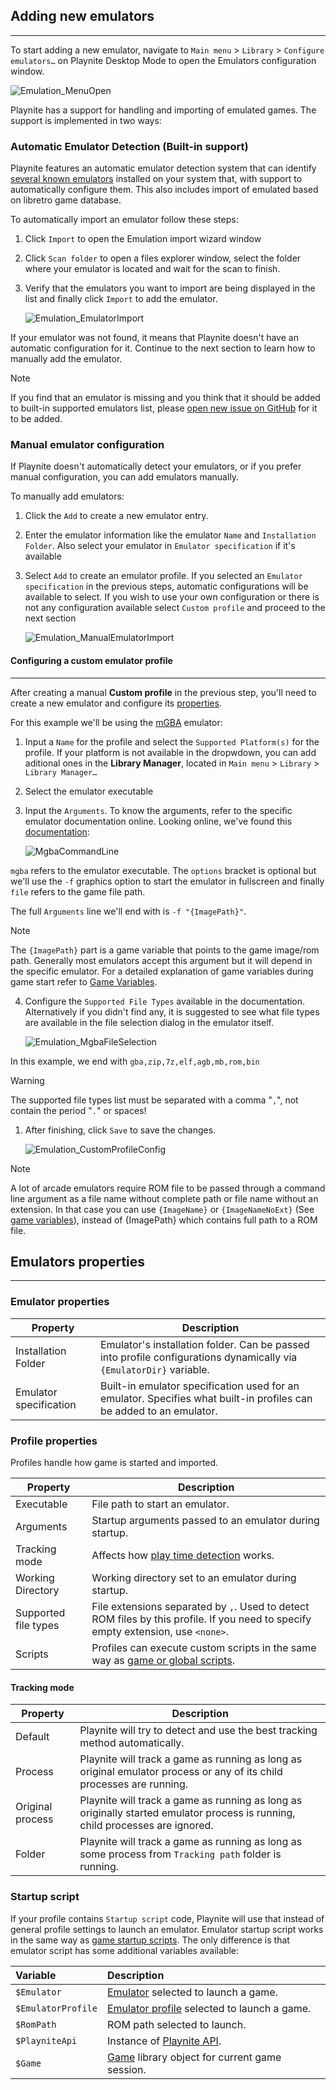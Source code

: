 ## Adding new emulators
---------------------

To start adding a new emulator, navigate to `Main menu` > `Library` > `Configure emulators…` on Playnite Desktop Mode to open the Emulators configuration window.

![Emulation_MenuOpen](images/Emulation_MenuOpen.jpg)

Playnite has a support for handling and importing of emulated games. The support is implemented in two ways:

### Automatic Emulator Detection (Built-in support)

Playnite features an automatic emulator detection system that can identify [several known emulators](https://github.com/JosefNemec/Playnite/tree/master/source/Playnite/Emulation/Emulators) installed on your system that, with support to automatically configure them. This also includes import of emulated based on libretro game database.

To automatically import an emulator follow these steps:

1. Click `Import` to open the Emulation import wizard window
2. Click `Scan folder` to open a files explorer window, select the folder where your emulator is located and wait for the scan to finish.
3. Verify that the emulators you want to import are being displayed in the list and finally click `Import` to add the emulator.

   ![Emulation_EmulatorImport](images/Emulation_EmulatorImport.jpg)

If your emulator was not found, it means that Playnite doesn't have an automatic configuration for it. Continue to the next section to learn how to manually add the emulator.

> [!NOTE]
> If you find that an emulator is missing and you think that it should be added to built-in supported emulators list, please [open new issue on GitHub](https://github.com/JosefNemec/Playnite/issues/) for it to be added.

### Manual emulator configuration

If Playnite doesn't automatically detect your emulators, or if you prefer manual configuration, you can add emulators manually.

To manually add emulators:

1. Click the `Add` to create a new emulator entry.
2. Enter the emulator information like the emulator `Name` and `Installation Folder`. Also select your emulator in `Emulator specification` if it's available
3. Select `Add` to create an emulator profile. If you selected an `Emulator specification` in the previous steps, automatic configurations will be available to select. If you wish to use your own configuration or there is not any configuration available select `Custom profile` and proceed to the next section

   ![Emulation_ManualEmulatorImport](images/Emulation_ManualEmulatorImport.jpg)

#### Configuring a custom emulator profile

---------------------

After creating a manual **Custom profile** in the previous step, you'll need to create a new emulator and configure its [properties](#emulator-properties).

For this example we'll be using the [mGBA](https://mgba.io/) emulator:

1. Input a `Name` for the profile and select the `Supported Platform(s)` for the profile. If your platform is not available in the dropwdown, you can add aditional ones in the **Library Manager**, located in `Main menu` > `Library` > `Library Manager…`

2. Select the emulator executable

3. Input the `Arguments`. To know the arguments, refer to the specific emulator documentation online. Looking online, we've found this [documentation](https://emulation.gametechwiki.com/index.php/MGBA):

   ![MgbaCommandLine](images/Emulation_MgbaCommandLine.jpg)

`mgba` refers to the emulator executable. The `options` bracket is optional but we'll use the `-f` graphics option to start the emulator in fullscreen and finally `file` refers to the game file path.

The full `Arguments` line we'll end with is `-f "{ImagePath}"`.

> [!NOTE]
> The `{ImagePath}` part is a game variable that points to the game image/rom path. Generally most emulators accept this argument but it will depend in the specific emulator. For a detailed explanation of game variables during game start refer to [Game Variables](../../advanced/gameVariables.md).

4. Configure the `Supported File Types` available in the documentation. Alternatively if you didn't find any, it is suggested to see what file types are available in the file selection dialog in the emulator itself.

   ![Emulation_MgbaFileSelection](images/Emulation_MgbaFileSelection.jpg)

In this example, we end with `gba,zip,7z,elf,agb,mb,rom,bin`

> [!WARNING]
> The supported file types list must be separated with a comma "`,`", not contain the period "`.`" or spaces!

1. After finishing, click `Save` to save the changes.

   ![Emulation_CustomProfileConfig](images/Emulation_CustomProfileConfig.jpg)

> [!NOTE]
> A lot of arcade emulators require ROM file to be passed through a command line argument as a file name without complete path or file name without an extension. In that case you can use `{ImageName}` or `{ImageNameNoExt}` (See [game variables](../../advanced/gameVariables.md)), instead of {ImagePath} which contains full path to a ROM file.


## Emulators properties
---------------------

### Emulator properties

| Property               | Description                                                                                                         |
| ---------------------- | ------------------------------------------------------------------------------------------------------------------- |
| Installation Folder    | Emulator's installation folder. Can be passed into profile configurations dynamically via `{EmulatorDir}` variable. |
| Emulator specification | Built-in emulator specification used for an emulator. Specifies what built-in profiles can be added to an emulator. |

### Profile properties

Profiles handle how game is started and imported.

| Property             | Description                                                                                                                       |
| -------------------- | --------------------------------------------------------------------------------------------------------------------------------- |
| Executable           | File path to start an emulator.                                                                                                   |
| Arguments            | Startup arguments passed to an emulator during startup.                                                                           |
| Tracking mode        | Affects how [play time detection](#tracking-mode) works.                                                                          |
| Working Directory    | Working directory set to an emulator during startup.                                                                              |
| Supported file types | File extensions separated by `,`. Used to detect ROM files by this profile. If you need to specify empty extension, use `<none>`. |
| Scripts              | Profiles can execute custom scripts in the same way as [game or global scripts](../scriptingSupport/scriptingSupportOverview.md). |

#### Tracking mode

| Property         | Description                                                                                                                   |
| ---------------- | ----------------------------------------------------------------------------------------------------------------------------- |
| Default          | Playnite will try to detect and use the best tracking method automatically.                                                   |
| Process          | Playnite will track a game as running as long as original emulator process or any of its child processes are running.         |
| Original process | Playnite will track a game as running as long as originally started emulator process is running, child processes are ignored. |
| Folder           | Playnite will track a game as running as long as some process from `Tracking path` folder is running.                         |

### Startup script

If your profile contains `Startup script` code, Playnite will use that instead of general profile settings to launch an emulator. Emulator startup script works in the same way as [game startup scripts](../scriptingSupport/startupScript.md). The only difference is that emulator script has some additional variables available:

| Variable         | Description                                                                             |
|:---------------- |:--------------------------------------------------------------------------------------- |
| `$Emulator`        | [Emulator](xref:Playnite.SDK.Models.Emulator) selected to launch a game.                |
| `$EmulatorProfile` | [Emulator profile](xref:Playnite.SDK.Models.EmulatorProfile) selected to launch a game. |
| `$RomPath`         | ROM path selected to launch.                                                            |
| `$PlayniteApi`     | Instance of [Playnite API](xref:Playnite.SDK.IPlayniteAPI).                             |
| `$Game`            | [Game](xref:Playnite.SDK.Models.Game) library object for current game session.          |
